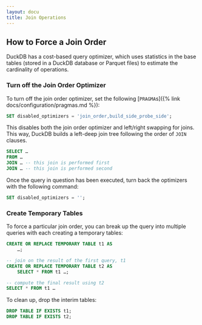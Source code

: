 ```yaml
---
layout: docu
title: Join Operations
---
```


## How to Force a Join Order

DuckDB has a cost-based query optimizer, which uses statistics in the base tables (stored in a DuckDB database or Parquet files) to estimate the cardinality of operations.

### Turn off the Join Order Optimizer

To turn off the join order optimizer, set the following [`PRAGMA`s]({% link docs/configuration/pragmas.md %}):

```sql
SET disabled_optimizers = 'join_order,build_side_probe_side';
```

This disables both the join order optimizer and left/right swapping for joins.
This way, DuckDB builds a left-deep join tree following the order of `JOIN` clauses.

```sql
SELECT …
FROM …
JOIN … -- this join is performed first
JOIN … -- this join is performed second
```

Once the query in question has been executed, turn back the optimizers with the following command:

```sql
SET disabled_optimizers = '';
```

### Create Temporary Tables

To force a particular join order, you can break up the query into multiple queries with each creating a temporary tables:

```sql
CREATE OR REPLACE TEMPORARY TABLE t1 AS
    …;

-- join on the result of the first query, t1
CREATE OR REPLACE TEMPORARY TABLE t2 AS
    SELECT * FROM t1 …;

-- compute the final result using t2
SELECT * FROM t1 …
```

To clean up, drop the interim tables:

```sql
DROP TABLE IF EXISTS t1;
DROP TABLE IF EXISTS t2;
```
